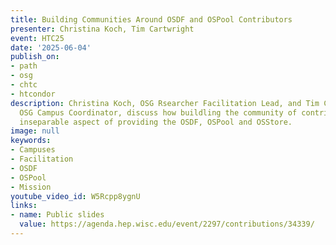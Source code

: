 ```yaml
---
title: Building Communities Around OSDF and OSPool Contributors
presenter: Christina Koch, Tim Cartwright
event: HTC25
date: '2025-06-04'
publish_on:
- path
- osg
- chtc
- htcondor
description: Christina Koch, OSG Rsearcher Facilitation Lead, and Tim Cartwright,
  OSG Campus Coordinator, discuss how buildling the community of contributors is an
  inseparable aspect of providing the OSDF, OSPool and OSStore.
image: null
keywords:
- Campuses
- Facilitation
- OSDF
- OSPool
- Mission
youtube_video_id: W5Rcpp8ygnU
links:
- name: Public slides
  value: https://agenda.hep.wisc.edu/event/2297/contributions/34339/
---
```

